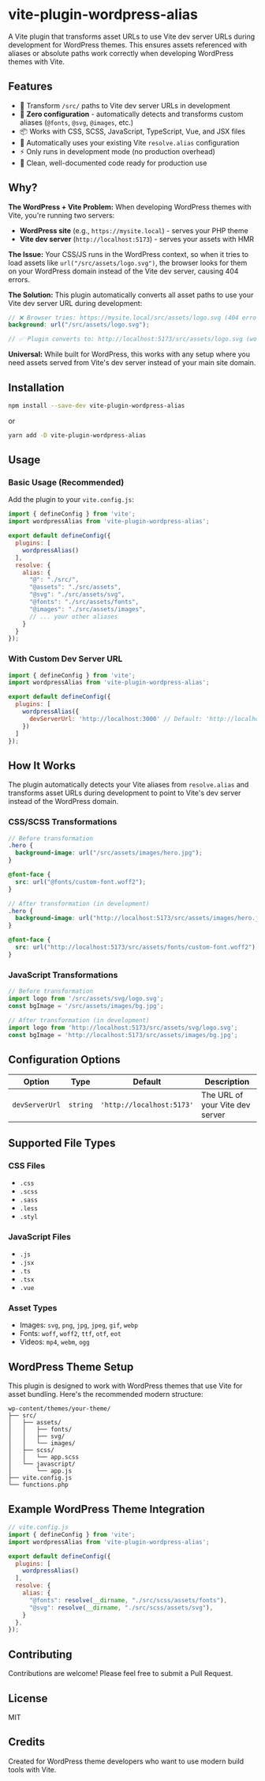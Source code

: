 # vite-plugin-wordpress-alias

A Vite plugin that transforms asset URLs to use Vite dev server URLs during development for WordPress themes. This ensures assets referenced with aliases or absolute paths work correctly when developing WordPress themes with Vite.

## Features

- 🚀 Transform `/src/` paths to Vite dev server URLs in development
- 🎨 **Zero configuration** - automatically detects and transforms custom aliases (`@fonts`, `@svg`, `@images`, etc.)
- 📦 Works with CSS, SCSS, JavaScript, TypeScript, Vue, and JSX files
- 🔧 Automatically uses your existing Vite `resolve.alias` configuration
- ⚡ Only runs in development mode (no production overhead)
- 🎯 Clean, well-documented code ready for production use

## Why?

**The WordPress + Vite Problem:** When developing WordPress themes with Vite, you're running two servers:
- **WordPress site** (e.g., `https://mysite.local`) - serves your PHP theme
- **Vite dev server** (`http://localhost:5173`) - serves your assets with HMR

**The Issue:** Your CSS/JS runs in the WordPress context, so when it tries to load assets like `url("/src/assets/logo.svg")`, the browser looks for them on your WordPress domain instead of the Vite dev server, causing 404 errors.

**The Solution:** This plugin automatically converts all asset paths to use your Vite dev server URL during development:

```scss
// ❌ Browser tries: https://mysite.local/src/assets/logo.svg (404 error)
background: url("/src/assets/logo.svg");

// ✅ Plugin converts to: http://localhost:5173/src/assets/logo.svg (works!)
```

**Universal:** While built for WordPress, this works with any setup where you need assets served from Vite's dev server instead of your main site domain.

## Installation

```bash
npm install --save-dev vite-plugin-wordpress-alias
```

or

```bash
yarn add -D vite-plugin-wordpress-alias
```

## Usage

### Basic Usage (Recommended)

Add the plugin to your `vite.config.js`:

```js
import { defineConfig } from 'vite';
import wordpressAlias from 'vite-plugin-wordpress-alias';

export default defineConfig({
  plugins: [
    wordpressAlias()
  ],
  resolve: {
    alias: {
      "@": "./src/",
      "@assets": "./src/assets",
      "@svg": "./src/assets/svg",
      "@fonts": "./src/assets/fonts",
      "@images": "./src/assets/images",
      // ... your other aliases
    }
  }
});
```

### With Custom Dev Server URL
```js
import { defineConfig } from 'vite';
import wordpressAlias from 'vite-plugin-wordpress-alias';

export default defineConfig({
  plugins: [
    wordpressAlias({
      devServerUrl: 'http://localhost:3000' // Default: 'http://localhost:5173'
    })
  ]
});
```

## How It Works

The plugin automatically detects your Vite aliases from `resolve.alias` and transforms asset URLs during development to point to Vite's dev server instead of the WordPress domain.

### CSS/SCSS Transformations

```scss
// Before transformation
.hero {
  background-image: url("/src/assets/images/hero.jpg");
}

@font-face {
  src: url("@fonts/custom-font.woff2");
}

// After transformation (in development)
.hero {
  background-image: url("http://localhost:5173/src/assets/images/hero.jpg");
}

@font-face {
  src: url("http://localhost:5173/src/assets/fonts/custom-font.woff2");
}
```

### JavaScript Transformations

```js
// Before transformation
import logo from '/src/assets/svg/logo.svg';
const bgImage = '/src/assets/images/bg.jpg';

// After transformation (in development)
import logo from 'http://localhost:5173/src/assets/svg/logo.svg';
const bgImage = 'http://localhost:5173/src/assets/images/bg.jpg';
```

## Configuration Options

| Option | Type | Default | Description |
|--------|------|---------|-------------|
| `devServerUrl` | `string` | `'http://localhost:5173'` | The URL of your Vite dev server |

## Supported File Types

### CSS Files
- `.css`
- `.scss`
- `.sass`
- `.less`
- `.styl`

### JavaScript Files
- `.js`
- `.jsx`
- `.ts`
- `.tsx`
- `.vue`

### Asset Types
- Images: `svg`, `png`, `jpg`, `jpeg`, `gif`, `webp`
- Fonts: `woff`, `woff2`, `ttf`, `otf`, `eot`
- Videos: `mp4`, `webm`, `ogg`

## WordPress Theme Setup

This plugin is designed to work with WordPress themes that use Vite for asset bundling. Here's the recommended modern structure:

```
wp-content/themes/your-theme/
├── src/
│   ├── assets/
│   │   ├── fonts/
│   │   ├── svg/
│   │   └── images/
│   ├── scss/
│   │   └── app.scss
│   └── javascript/
│       └── app.js
├── vite.config.js
└── functions.php
```

## Example WordPress Theme Integration

```js
// vite.config.js
import { defineConfig } from 'vite';
import wordpressAlias from 'vite-plugin-wordpress-alias';

export default defineConfig({
  plugins: [
    wordpressAlias()
  ],
  resolve: {
    alias: {
      "@fonts": resolve(__dirname, "./src/scss/assets/fonts"),
      "@svg": resolve(__dirname, "./src/scss/assets/svg"),
    }
  },
});
```

## Contributing

Contributions are welcome! Please feel free to submit a Pull Request.

## License

MIT

## Credits

Created for WordPress theme developers who want to use modern build tools with Vite.